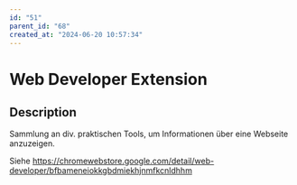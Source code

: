 ```yaml
---
id: "51"
parent_id: "68"
created_at: "2024-06-20 10:57:34"
---
```


# Web Developer Extension

## Description

Sammlung an div. praktischen Tools, um Informationen über eine Webseite anzuzeigen.

Siehe <https://chromewebstore.google.com/detail/web-developer/bfbameneiokkgbdmiekhjnmfkcnldhhm>